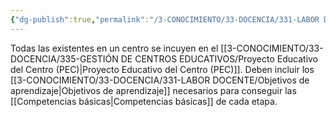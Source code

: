 ```yaml
---
{"dg-publish":true,"permalink":"/3-CONOCIMIENTO/33-DOCENCIA/331-LABOR DOCENTE/Programación didáctica/"}
---
```


Todas las existentes en un centro se incuyen en el [[3-CONOCIMIENTO/33-DOCENCIA/335-GESTIÓN DE CENTROS EDUCATIVOS/Proyecto Educativo del Centro (PEC)\|Proyecto Educativo del Centro (PEC)]]. Deben incluir los [[3-CONOCIMIENTO/33-DOCENCIA/331-LABOR DOCENTE/Objetivos de aprendizaje\|Objetivos de aprendizaje]] necesarios para conseguir las [[Competencias básicas\|Competencias básicas]] de cada etapa.